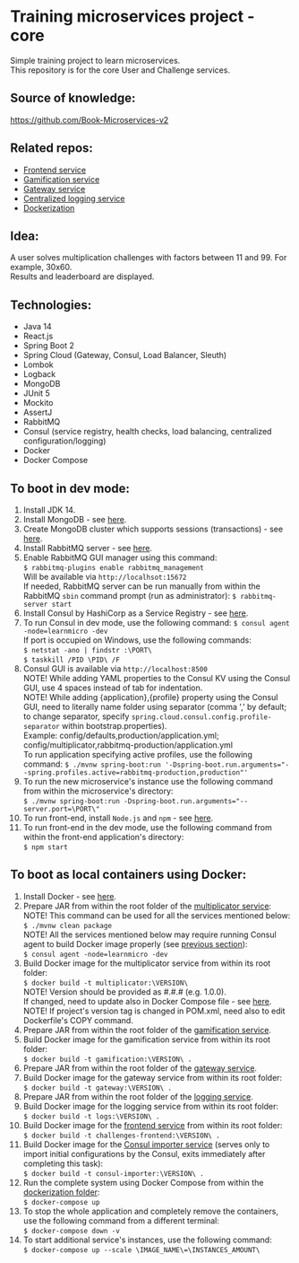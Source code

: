 # Training microservices project - core
Simple training project to learn microservices. <br>
This repository is for the core User and Challenge services.

## Source of knowledge:
https://github.com/Book-Microservices-v2

## Related repos:
<ul>
  <li><a href='https://github.com/olegyev/learn-microservices-multiplicator-frontend'>Frontend service</a></li>
  <li><a href='https://github.com/olegyev/learn-microservices-multiplicator-gamification'>Gamification service</a></li>
  <li><a href='https://github.com/olegyev/learn-microservices-multiplicator-gateway'>Gateway service</a></li>
  <li><a href='https://github.com/olegyev/learn-microservices-multiplicator-logs'>Centralized logging service</a></li>
  <li><a href='https://github.com/olegyev/learn-microservices-multiplicator-docker'>Dockerization</a></li>
</ul>

## Idea:
A user solves multiplication challenges with factors between 11 and 99. For example, 30x60. <br>
Results and leaderboard are displayed.

## Technologies:
<ul>
  <li>Java 14</li>
  <li>React.js</li>
  <li>Spring Boot 2</li>
  <li>Spring Cloud (Gateway, Consul, Load Balancer, Sleuth)</li>
  <li>Lombok</li>
  <li>Logback</li>
  <li>MongoDB</li>
  <li>JUnit 5</li>
  <li>Mockito</li>
  <li>AssertJ</li>
  <li>RabbitMQ</li>
  <li>Consul (service registry, health checks, load balancing, centralized configuration/logging)</li>
  <li>Docker</li>
  <li>Docker Compose</li>
</ul>

## To boot in dev mode:
<ol>
    <li>Install JDK 14.</li>
    <li>Install MongoDB - see <a href="https://docs.mongodb.com/manual/administration/install-community/">here</a>.</li>
    <li>Create MongoDB cluster which supports sessions (transactions) - see <a href="https://stackoverflow.com/a/62729445">here</a>.</li>
    <li>Install RabbitMQ server - see <a href="https://www.rabbitmq.com/download.html">here</a>.</li>
    <li>Enable RabbitMQ GUI manager using this command:<br>
        <code>$ rabbitmq-plugins enable rabbitmq_management</code><br>
        Will be available via <code>http://localhsot:15672</code><br>
        If needed, RabbitMQ server can be run manually from within the RabbitMQ <code>sbin</code> command prompt (run as administrator): <code>$ rabbitmq-server start</code></li>
    <li>Install Consul by HashiCorp as a Service Registry - see <a href="https://learn.hashicorp.com/tutorials/consul/get-started-install">here</a>.</li>
    <li>To run Consul in dev mode, use the following command: <code>$ consul agent -node=learnmicro -dev</code><br>
        If port is occupied on Windows, use the following commands:<br>
        <code>$ netstat -ano | findstr :\PORT\</code><br>
        <code>$ taskkill /PID \PID\ /F</code></li>
    <li>Consul GUI is available via <code>http://localhost:8500</code><br>
        NOTE! While adding YAML properties to the Consul KV using the Consul GUI, use 4 spaces instead of tab for indentation.<br>
        NOTE! While adding {application},{profile} property using the Consul GUI, need to literally name folder using separator (comma ',' by default; to change separator, specify <code>spring.cloud.consul.config.profile-separator</code> within bootstrap.properties).<br>
        Example: config/defaults,production/application.yml; config/multiplicator,rabbitmq-production/application.yml<br>
        To run application specifying active profiles, use the following command: <code>$ ./mvnw spring-boot:run '-Dspring-boot.run.arguments="--spring.profiles.active=rabbitmq-production,production"'</code></li>
    <li>To run the new microservice's instance use the following command from within the microservice's directory:<br>
        <code>$ ./mvnw spring-boot:run -Dspring-boot.run.arguments="--server.port=\PORT\"</code></li>
    <li>To run front-end, install <code>Node.js</code> and <code>npm</code> - see <a href="https://nodejs.org/en/download/">here</a>.</li>
    <li>To run front-end in the dev mode, use the following command from within the front-end application's directory:<br>
        <code>$ npm start</code></li>
</ol>

## To boot as local containers using Docker:
<ol>
    <li>Install Docker - see <a href="https://docs.docker.com/get-docker/">here</a>.</li>
    <li>Prepare JAR from within the root folder of the <a href='https://github.com/olegyev/learn-microservices-multiplicator'>multiplicator service</a>:<br>
        NOTE! This command can be used for all the services mentioned below:<br>
        <code>$ ./mvnw clean package</code><br>
        NOTE! All the services mentioned below may require running Consul agent to build Docker image properly (see <a href="#to-boot-in-dev-mode">previous section</a>):<br>
        <code>$ consul agent -node=learnmicro -dev</code></li>
    <li>Build Docker image for the multiplicator service from within its root folder:<br>
        <code>$ docker build -t multiplicator:\VERSION\</code><br>
        NOTE! Version should be provided as #.#.# (e.g. 1.0.0).<br>
        If changed, need to update also in Docker Compose file - see <a href='https://github.com/olegyev/learn-microservices-multiplicator-docker/blob/master/docker/docker-compose.yml'>here</a>.<br>
        NOTE! If project's version tag is changed in POM.xml, need also to edit Dockerfile's COPY command.</li>
    <li>Prepare JAR from within the root folder of the <a href='https://github.com/olegyev/learn-microservices-multiplicator-gamification'>gamification service</a>.<br>
    <li>Build Docker image for the gamification service from within its root folder:<br>
        <code>$ docker build -t gamification:\VERSION\ .</code></li>
    <li>Prepare JAR from within the root folder of the <a href='https://github.com/olegyev/learn-microservices-multiplicator-gateway'>gateway service</a>.<br>
    <li>Build Docker image for the gateway service from within its root folder:<br>
        <code>$ docker build -t gateway:\VERSION\ .</code></li>
    <li>Prepare JAR from within the root folder of the <a href='https://github.com/olegyev/learn-microservices-multiplicator-logs'>logging service</a>.<br>
    <li>Build Docker image for the logging service from within its root folder:<br>
        <code>$ docker build -t logs:\VERSION\ .</code></li>
    <li>Build Docker image for the <a href='https://github.com/olegyev/learn-microservices-multiplicator-frontend'>frontend service</a> from within its root folder:<br>
        <code>$ docker build -t challenges-frontend:\VERSION\ .</code></li>
    <li>Build Docker image for the <a href="https://github.com/olegyev/learn-microservices-multiplicator-docker/tree/master/docker/consul">Consul importer service</a> (serves only to import initial configurations by the Consul, exits immediately after completing this task):<br>
        <code>$ docker build -t consul-importer:\VERSION\ .</code></li>
    <li>Run the complete system using Docker Compose from within the <a href='https://github.com/olegyev/learn-microservices-multiplicator-docker/tree/master/docker'>dockerization folder</a>:<br>
        <code>$ docker-compose up</code></li>
    <li>To stop the whole application and completely remove the containers, use the following command from a different terminal:<br>
        <code>$ docker-compose down -v</code></li>
    <li>To start additional service's instances, use the following command:<br>
        <code>$ docker-compose up --scale \IMAGE_NAME\=\INSTANCES_AMOUNT\</code></li>
</ol>
